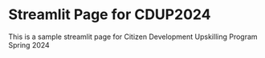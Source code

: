 # Streamlit Page for CDUP2024
This is a sample streamlit page for Citizen Development Upskilling Program Spring 2024
